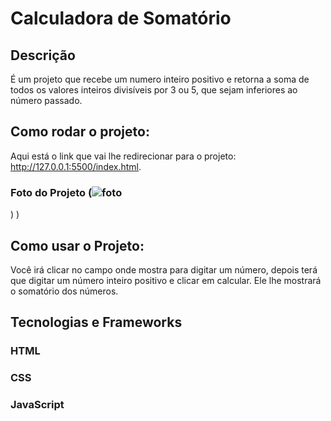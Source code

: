# Calculadora de Somatório 
## Descrição
É um projeto que recebe um numero inteiro positivo e retorna a soma de todos os valores inteiros divisíveis por 3 ou 5, que sejam inferiores ao número passado.
## Como rodar o projeto:
Aqui está o link que vai lhe redirecionar para o projeto: http://127.0.0.1:5500/index.html.

### Foto do Projeto (![foto](https://github.com/Art1367/Projeto/assets/108029096/b94c2dcf-e45f-4573-ad05-8855a9659810)
)
)

## Como usar o Projeto:
Você irá clicar no campo onde mostra para digitar um número, depois terá que digitar um número inteiro positivo e clicar em calcular. Ele lhe mostrará o somatório dos números.
## Tecnologias e Frameworks
### HTML
### CSS
### JavaScript


